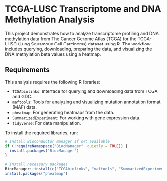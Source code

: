 # TCGA-LUSC Transcriptome and DNA Methylation Analysis

This project demonstrates how to analyze transcriptome profiling and DNA methylation data from The Cancer Genome Atlas (TCGA) for the TCGA-LUSC (Lung Squamous Cell Carcinoma) dataset using R. 
The workflow includes querying, downloading, preparing the data, and visualizing the DNA methylation beta values using a heatmap.

## Requirements

This analysis requires the following R libraries:
- `TCGAbiolinks`: Interface for querying and downloading data from TCGA and GDC.
- `maftools`: Tools for analyzing and visualizing mutation annotation format (MAF) data.
- `pheatmap`: For generating heatmaps from the data.
- `SummarizedExperiment`: For working with gene expression data.
- `tidyverse`: For data manipulation.

To install the required libraries, run:

```r
# Install Bioconductor manager if not available
if (!requireNamespace("BiocManager", quietly = TRUE)) {
  install.packages("BiocManager")
}

# Install necessary packages
BiocManager::install(c("TCGAbiolinks", "maftools", "SummarizedExperiment"))
install.packages("pheatmap")
